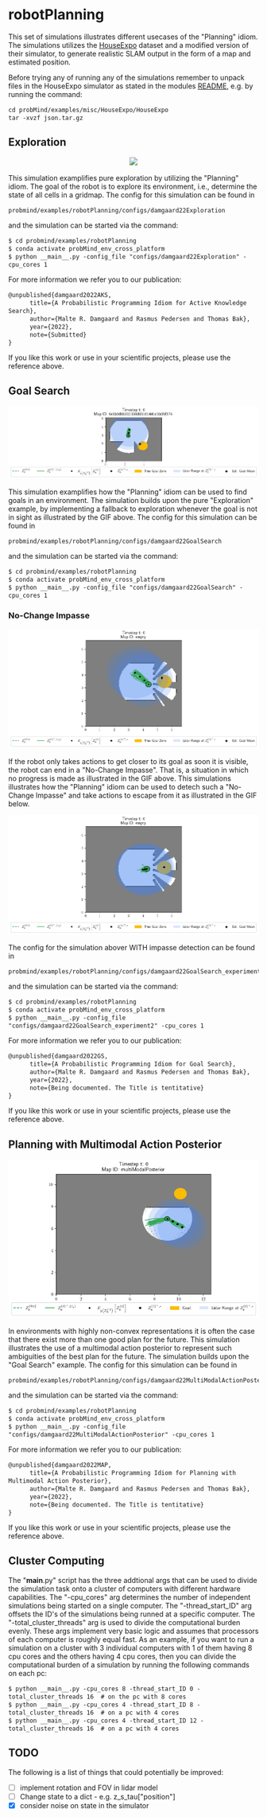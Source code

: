 # robotPlanning
This set of simulations illustrates different usecases of the "Planning" idiom. The simulations utilizes the [HouseExpo](https://github.com/TeaganLi/HouseExpo) dataset and a modified version of their simulator, to generate realistic SLAM output in the form of a map and estimated position.

Before trying any of running any of the simulations remember to unpack files in the HouseExpo simulator as stated in the modules [README](https://github.com/damgaardmr/HouseExpo#getting-started), e.g. by running the command:
```
cd probMind/examples/misc/HouseExpo/HouseExpo
tar -xvzf json.tar.gz
```

## Exploration
<p align="center">
  <img src=Exploration.gif>
</p>

This simulation examplifies pure exploration by utilizing the "Planning" idiom. The goal of the robot is to explore its environment, i.e., determine the state of all cells in a gridmap. The config for this simulation can be found in 
```
probmind/examples/robotPlanning/configs/damgaard22Exploration
```
and the simulation can be started via the command:
```
$ cd probmind/examples/robotPlanning
$ conda activate probMind_env_cross_platform
$ python __main__.py -config_file "configs/damgaard22Exploration" -cpu_cores 1
```
For more information we refer you to our publication:
```
@unpublished{damgaard2022AKS,
      title={A Probabilistic Programming Idiom for Active Knowledge Search}, 
      author={Malte R. Damgaard and Rasmus Pedersen and Thomas Bak},
      year={2022},
      note={Submitted}
}
```
If you like this work or use in your scientific projects, please use the reference above.

## Goal Search
<p align="center">
  <img src=GoalSearch.gif>
</p>

This simulation examplifies how the "Planning" idiom can be used to find goals in an environment. The simulation builds upon the pure "Exploration" example, by implementing a fallback to exploration whenever the goal is not in sight as illustrated by the GIF above. The config for this simulation can be found in 
```
probmind/examples/robotPlanning/configs/damgaard22GoalSearch
```
and the simulation can be started via the command:
```
$ cd probmind/examples/robotPlanning
$ conda activate probMind_env_cross_platform
$ python __main__.py -config_file "configs/damgaard22GoalSearch" -cpu_cores 1
```
### No-Change Impasse
<p align="center">
  <img src=goal_search_without_impasse_detection.gif>
</p>

If the robot only takes actions to get closer to its goal as soon it is visible, the robot can end in a "No-Change Impasse". That is, a situation in which no progress is made as illustrated in the GIF above. This simulations illustrates how the "Planning" idiom can be used to detech such a "No-Change Impasse" and take actions to escape from it as illustrated in the GIF below.

<p align="center">
  <img src=goal_search_with_impasse_detection.gif>
</p>

The config for the simulation abover WITH impasse detection can be found in
```
probmind/examples/robotPlanning/configs/damgaard22GoalSearch_experiment2
```
and the simulation can be started via the command:
```
$ cd probmind/examples/robotPlanning
$ conda activate probMind_env_cross_platform
$ python __main__.py -config_file "configs/damgaard22GoalSearch_experiment2" -cpu_cores 1
```
For more information we refer you to our publication:
```
@unpublished{damgaard2022GS,
      title={A Probabilistic Programming Idiom for Goal Search},  
      author={Malte R. Damgaard and Rasmus Pedersen and Thomas Bak},
      year={2022},
      note={Being documented. The Title is tentitative}
}
```
If you like this work or use in your scientific projects, please use the reference above.



## Planning with Multimodal Action Posterior
<p align="center">
  <img src=MultiModalActionPosterior1.gif>
</p>

In environments with highly non-convex representations it is often the case that there exist more than one good plan for the future. This simulation illustrates the use of a multimodal action posterior to represent such ambiguities of the best plan for the future. The simulation builds upon the "Goal Search" example.
The config for this simulation can be found in 
```
probmind/examples/robotPlanning/configs/damgaard22MultiModalActionPosterior
```
and the simulation can be started via the command:
```
$ cd probmind/examples/robotPlanning
$ conda activate probMind_env_cross_platform
$ python __main__.py -config_file "configs/damgaard22MultiModalActionPosterior" -cpu_cores 1
```
For more information we refer you to our publication:
```
@unpublished{damgaard2022MAP,
      title={A Probabilistic Programming Idiom for Planning with Multimodal Action Posterior},  
      author={Malte R. Damgaard and Rasmus Pedersen and Thomas Bak},
      year={2022},
      note={Being documented. The Title is tentitative}
}
```
If you like this work or use in your scientific projects, please use the reference above.


## Cluster Computing
The "__main__.py" script has the three addtional args that can be used to divide the simulation task onto a cluster of computers with different hardware capabilities. The "-cpu_cores" arg determines the number of independent simulations being started on a single computer. The "-thread_start_ID" arg offsets the ID's of the simulations being runned at a specific computer. The "-total_cluster_threads" arg is used to divide the computational burden evenly. These args implement very basic logic and assumes that processors of each computer is roughly equal fast. As an example, if you want to run a simulation on a cluster with 3 individual computers with 1 of them having 8 cpu cores and the others having 4 cpu cores, then you can divide the computational burden of a simulation by running the following commands on each pc:
```
$ python __main__.py -cpu_cores 8 -thread_start_ID 0 -total_cluster_threads 16  # on the pc with 8 cores
$ python __main__.py -cpu_cores 4 -thread_start_ID 8 -total_cluster_threads 16  # on a pc with 4 cores
$ python __main__.py -cpu_cores 4 -thread_start_ID 12 -total_cluster_threads 16  # on a pc with 4 cores
```


## TODO
The following is a list of things that could potentially be improved:
- [ ] implement rotation and FOV in lidar model
- [ ] Change state to a dict - e.g. z_s_tau["position"]
- [X] consider noise on state in the simulator
